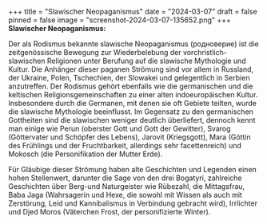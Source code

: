+++
title = "Slawischer Neopaganismus"
date = "2024-03-07"
draft = false
pinned = false
image = "screenshot-2024-03-07-135652.png"
+++
**Slawischer Neopaganismus:**

Der als Rodismus bekannte slawische Neopaganismus (родноверие) ist die zeitgenössische Bewegung zur Wiederbelebung der vorchristlich-slawischen Religionen unter Berufung auf die slawische Mythologie und Kultur. Die Anhänger dieser paganen Strömung sind vor allem in Russland, der Ukraine, Polen, Tschechien, der Slowakei und gelegentlich in Serbien anzutreffen. Der Rodismus gehört ebenfalls wie die germanischen und die keltischen Religionsgemeinschaften zu einer alten indoeuropäischen Kultur. Insbesondere durch die Germanen, mit denen sie oft Gebiete teilten, wurde die slawische Mythologie beeinflusst. Im Gegensatz zu den germanischen Gottheiten sind die slawischen weniger deutlich überliefert, dennoch kennt man einige wie Perun (oberster Gott und Gott der Gewitter), Svarog (Göttervater und Schöpfer des Lebens), Jarovit (Kriegsgott), Mara (Göttin des Frühlings und der Fruchtbarkeit, allerdings sehr facettenreich) und Mokosch (die Personifikation der Mutter Erde).

Für Gläubige dieser Strömung haben alte Geschichten und Legenden einen hohen Stellenwert, darunter die Sage von den drei Bogatyri, zahlreiche Geschichten über Berg-und Naturgeister wie Rübezahl, die Mittagsfrau, Baba Jaga (Wahrsagerin und Hexe, die sowohl mit Wissen als auch mit Zerstörung, Leid und Kannibalismus in Verbindung gebracht wird), Irrlichter und Djed Moros (Väterchen Frost, der personifizierte Winter).